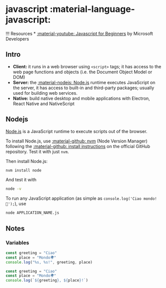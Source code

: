 # javascript :material-language-javascript:

!!! Resources
    * [:material-youtube: Javascript for Beginners](https://www.youtube.com/playlist?list=PLlrxD0HtieHhW0NCG7M536uHGOtJ95Ut2) by Microsoft Developers

## Intro

* **Client:** it runs in a web browser using `<script>` tags; it has access to the web page functions and objects (i.e. the Document Object Model or DOM)
* **Server:** the [:material-nodejs: Node.js](https://nodejs.org) runtime executes JavaScript on the server, it has access to built-in and third-party packages; usually used for building web services.
* **Native:** build native desktop and mobile applications with Electron, React Native and NativeScript

## Nodejs

[Node.js](https://nodejs.org) is a JavaScript runtime to execute scripts out of the browser.

To install Node.js, use [:material-github: nvm](https://github.com/nvm-sh/nvm) (Node Version Manager) following the [:material-github: install instructions](https://github.com/nvm-sh/nvm#install--update-script) on the official GitHub repository. Test it with just `nvm`.

Then install Node.js:
```bash
nvm install node
```
And test it with
```bash
node -v
```
To run any JavaScript application (as simple as `console.log('Ciao mondo! 🥙');`), use
```bash
node APPLICATION_NAME.js
```

## Notes

### Variables

```javascript
const greeting = "Ciao"
const place = "Mondo🌍"
console.log("%s, %s!", greeting, place)
```
```javascript
const greeting = "Ciao"
const place = "Mondo🌍"
console.log(`${greeting}, ${place}!`)
```